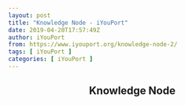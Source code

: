```yaml
---
layout: post
title: "Knowledge Node - iYouPort"
date: 2019-04-20T17:57:49Z
author: iYouPort
from: https://www.iyouport.org/knowledge-node-2/
tags: [ iYouPort ]
categories: [ iYouPort ]
---
```


<article class="post-162 page type-page status-publish hentry empty-content" id="post-162">
 <header class="entry-header">
  <h1 class="entry-title">
   Knowledge Node
  </h1>
 </header>
 <div class="entry-content">
 </div>
</article>
